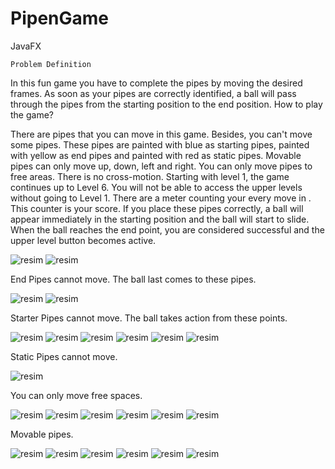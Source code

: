 # PipenGame
JavaFX 

 	Problem Definition
  In this fun game you have to complete the pipes by moving the desired frames. As soon as your pipes are correctly identified, a ball will pass through the pipes from the starting position to the end position.
How to play the game? 

  There are pipes that you can move in this game. Besides, you can't move some pipes. These pipes are painted with blue as starting pipes, painted with yellow as end pipes and painted with red as static pipes. Movable pipes can only move up, down, left and right. You can only move pipes to free areas. There is no cross-motion. Starting with level 1, the game continues up to Level 6. You will not be able to access the upper levels without going to Level 1. There are a meter counting your every move in . This counter is your score. If you place these pipes correctly, a ball will appear immediately in the starting position and the ball will start to slide. When the ball reaches the end point, you are considered successful and the upper level button becomes active.
  
![resim](https://user-images.githubusercontent.com/33184485/57588236-e1891380-7519-11e9-8c42-fe5f934c0d26.png)
![resim](https://user-images.githubusercontent.com/33184485/57588239-e3eb6d80-7519-11e9-8182-f259f08c577a.png)

End Pipes cannot move. The ball last comes to these pipes.

![resim](https://user-images.githubusercontent.com/33184485/57588240-e64dc780-7519-11e9-9099-6122da2328a8.png)
![resim](https://user-images.githubusercontent.com/33184485/57588241-e8178b00-7519-11e9-8b6c-90a99eba9cc4.png)

Starter Pipes cannot move. The ball takes action from these points.

![resim](https://user-images.githubusercontent.com/33184485/57588244-e9e14e80-7519-11e9-8d87-9a62fa72b16d.png)
![resim](https://user-images.githubusercontent.com/33184485/57588247-ebab1200-7519-11e9-88c0-7b65ff11d5c5.png)
![resim](https://user-images.githubusercontent.com/33184485/57588249-ee0d6c00-7519-11e9-8ca7-8e83127ba5e4.png)
![resim](https://user-images.githubusercontent.com/33184485/57588250-f1085c80-7519-11e9-9a5a-ed1bb4bb1002.png)
![resim](https://user-images.githubusercontent.com/33184485/57588251-f2d22000-7519-11e9-828c-02117e61ca19.png)
![resim](https://user-images.githubusercontent.com/33184485/57588252-f49be380-7519-11e9-8b8c-c6da6f995657.png)

Static Pipes cannot move.

![resim](https://user-images.githubusercontent.com/33184485/57588253-f665a700-7519-11e9-8508-599df3cdae08.png)

You can only move free spaces.

![resim](https://user-images.githubusercontent.com/33184485/57588256-f8c80100-7519-11e9-953f-bb8857705409.png)
![resim](https://user-images.githubusercontent.com/33184485/57588257-fa91c480-7519-11e9-92a5-ea828dc749f1.png)
![resim](https://user-images.githubusercontent.com/33184485/57588258-fc5b8800-7519-11e9-8e63-286b3686bcca.png)
![resim](https://user-images.githubusercontent.com/33184485/57588259-febde200-7519-11e9-9e18-d4c9c697df6f.png)
![resim](https://user-images.githubusercontent.com/33184485/57588261-01b8d280-751a-11e9-9c68-ceb63c108f0f.png)
![resim](https://user-images.githubusercontent.com/33184485/57588263-041b2c80-751a-11e9-9de5-cfe648e9d0d7.png)

Movable pipes.

![resim](https://user-images.githubusercontent.com/33184485/57588194-69225280-7519-11e9-96c2-87315a72115f.png)
![resim](https://user-images.githubusercontent.com/33184485/57588196-7ccdb900-7519-11e9-9fc7-f5562d6d8cce.png)
![resim](https://user-images.githubusercontent.com/33184485/57588199-7fc8a980-7519-11e9-8b99-693aeead6acc.png)
![resim](https://user-images.githubusercontent.com/33184485/57588201-82c39a00-7519-11e9-8839-b1fd44f14569.png)
![resim](https://user-images.githubusercontent.com/33184485/57588202-86efb780-7519-11e9-92d5-f32f2c9d3b49.png)
![resim](https://user-images.githubusercontent.com/33184485/57588208-8e16c580-7519-11e9-97e9-679ad3906c25.png)
